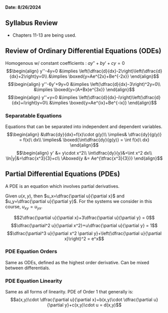 **Date: 8/26/2024**

## Syllabus Review
 - Chapters 11-13 are being used.

## Review of Ordinary Differential Equations (ODEs)
Homogenous w/ constant coefficients : $ay''+by'+cy=0$
$$\begin{align}
y''-4y=0 &\implies \left(\dfrac{d}{dx}-2\right)\left(\dfrac{d}{dx}+2\right)y=0\\
&\implies \boxed{y=Ae^{2x}+Be^{-2x}}
\end{align}$$
$$\begin{align}
y''-6y'+9y=0 &\implies \left(\dfrac{d}{dx}-3\right)^2y=0\\
&\implies \boxed{y=(A+Bx)e^{3x}}
\end{align}$$
$$\begin{align}
y''+y=0 &\implies \left(\dfrac{d}{dx}-i\right)\left(\dfrac{d}{dx}+i\right)y=0\\
&\implies \boxed{y=Ae^{ix}+Be^{-ix}}
\end{align}$$

### Separatable Equations
Equations that can be separated into independent and dependent variables.
$$\begin{align}
&\dfrac{dy}{dx}=f(x)\cdot g(y)\\
\implies& \dfrac{dy}{g(y)} = f(x)\ dx\\
\implies& \boxed{\int\dfrac{dy}{g(y)} = \int f(x)\ dx}
\end{align}$$
$$\begin{align}
y' &= y\cdot x^2\\
\int\dfrac{dy}{y}&=\int x^2 dx\\
\ln|y|&=\dfrac{x^3}{3}+c\\
\Aboxed{y &= Ae^{\tfrac{x^3}{3}}}
\end{align}$$

## Partial Differential Equations (PDEs)
A PDE is an equation which involves partial derivatives.

Given $u(x,y)$, then $u_x=\dfrac{\partial u}{\partial x}$ and $u_y=\dfrac{\partial u}{\partial y}$.
For the systems we consider in this course, $u_{xy}=u_{yx}$.

$$2\dfrac{\partial u}{\partial x}+3\dfrac{\partial u}{\partial y} = 0$$
$$\dfrac{\partial^2 u}{\partial x^2}+u\dfrac{\partial u}{\partial y} = 1$$
$$\dfrac{\partial^3 u}{\partial x^2 \partial y}+\left(\dfrac{\partial u}{\partial x}\right)^2 = e^x$$

### PDE Equation Orders
Same as ODEs, defined as the highest order derivative.
Can be mixed between differentials.

### PDE Equation Linearity
Same as all forms of linearity.
PDE of Order 1 that generally is:
$$a(x,y)\cdot \dfrac{\partial u}{\partial x}+b(x,y)\cdot \dfrac{\partial u}{\partial y}+c(x,y)\cdot u = d(x,y)$$
